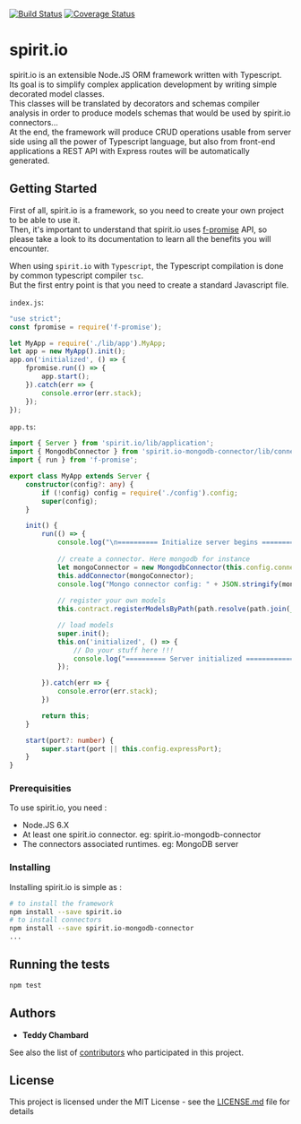 [![Build Status](https://travis-ci.org/spirit-io/spirit.io.svg?branch=master)](https://travis-ci.org/spirit-io/spirit.io)
[![Coverage Status](https://coveralls.io/repos/github/spirit-io/spirit.io/badge.svg?branch=master)](https://coveralls.io/github/spirit-io/spirit.io?branch=master)

# spirit.io

spirit.io is an extensible Node.JS ORM framework written with Typescript.  
Its goal is to simplify complex application development by writing simple decorated model classes.  
This classes will be translated by decorators and schemas compiler analysis in order to produce models schemas that would be used by spirit.io connectors...  
At the end, the framework will produce CRUD operations usable from server side using all the power of Typescript language, but also from front-end applications a REST API with Express routes will be automatically generated.  


## Getting Started

First of all, spirit.io is a framework, so you need to create your own project to be able to use it.  
Then, it's important to understand that spirit.io uses [f-promise](https://github.com/Sage/f-promise) API, so please take a look to its documentation to learn all the benefits you will encounter.  

When using `spirit.io` with `Typescript`, the Typescript compilation is done by common typescript compiler `tsc`.  
But the first entry point is that you need to create a standard Javascript file.  

`index.js`:  

```js
"use strict";
const fpromise = require('f-promise');

let MyApp = require('./lib/app').MyApp;
let app = new MyApp().init();
app.on('initialized', () => {
    fpromise.run(() => {
        app.start();
    }).catch(err => {
        console.error(err.stack);
    });
});
```

`app.ts`:  

```ts
import { Server } from 'spirit.io/lib/application';
import { MongodbConnector } from 'spirit.io-mongodb-connector/lib/connector';
import { run } from 'f-promise';

export class MyApp extends Server {
    constructor(config?: any) {
        if (!config) config = require('./config').config;
        super(config);
    }

    init() {
        run(() => {
            console.log("\n========== Initialize server begins ============");
            
            // create a connector. Here mongodb for instance
            let mongoConnector = new MongodbConnector(this.config.connectors.mongodb);
            this.addConnector(mongoConnector);
            console.log("Mongo connector config: " + JSON.stringify(mongoConnector.config, null, 2));
            
            // register your own models
            this.contract.registerModelsByPath(path.resolve(path.join(__dirname, './models')));

            // load models
            super.init();
            this.on('initialized', () => {
                // Do your stuff here !!!
                console.log("========== Server initialized ============\n");
            });

        }).catch(err => {
            console.error(err.stack);
        })

        return this;
    }

    start(port?: number) {
        super.start(port || this.config.expressPort);
    }
}
```


### Prerequisities

To use spirit.io, you need :  
  * Node.JS 6.X
  * At least one spirit.io connector. eg: spirit.io-mongodb-connector
  * The connectors associated runtimes. eg: MongoDB server

### Installing

Installing spirit.io is simple as :  

```sh
# to install the framework
npm install --save spirit.io
# to install connectors
npm install --save spirit.io-mongodb-connector
...
```

## Running the tests

```sh
npm test
```

## Authors

  * **Teddy Chambard** 

See also the list of [contributors](https://github.com/your/project/contributors) who participated in this project.

## License

This project is licensed under the MIT License - see the [LICENSE.md](LICENSE.md) file for details
